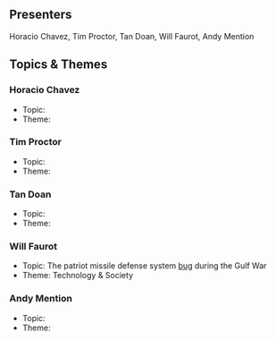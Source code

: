 ## Presenters

Horacio Chavez, Tim Proctor, Tan Doan, Will Faurot, Andy Mention

## Topics & Themes

### Horacio Chavez

* Topic:
* Theme:

### Tim Proctor

* Topic:
* Theme:

### Tan Doan

* Topic:
* Theme:

### Will Faurot

* Topic: The patriot missile defense system [bug](http://fas.org/spp/starwars/gao/im92026.htm) during the Gulf War
* Theme: Technology & Society

### Andy Mention

* Topic:
* Theme: 
